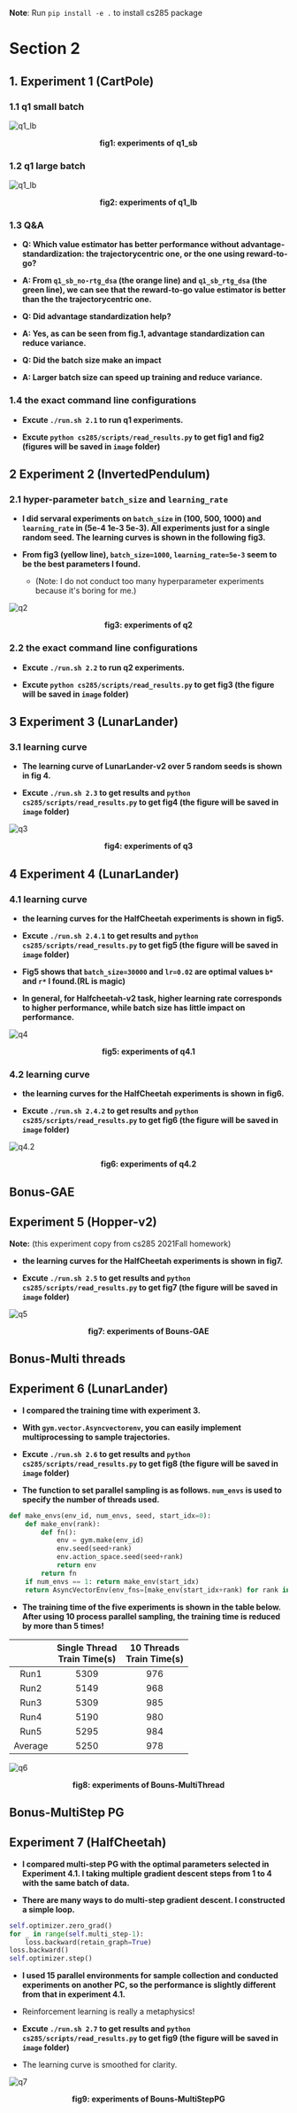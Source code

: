 **Note**: Run `pip install -e .` to install cs285 package


# Section 2
## 1. Experiment 1 (CartPole)


### 1.1 q1 small batch
![q1_lb](image/q1_sb.png)
**<p align="center">fig1: experiments of q1_sb </p>**

### 1.2 q1 large batch
![q1_lb](image/q1_lb.png)
**<p align="center">fig2: experiments of q1_lb </p>**

<!-- #region -->
### 1.3 Q&A

- **Q: Which value estimator has better performance without advantage-standardization: the trajectorycentric one, or the one using reward-to-go?**


- **A: From `q1_sb_no-rtg_dsa` (the orange line) and `q1_sb_rtg_dsa` (the green line), we can see that the reward-to-go value estimator is better than the the trajectorycentric one.**


- **Q: Did advantage standardization help?**


- **A: Yes, as can be seen from fig.1, advantage standardization can reduce variance.**


- **Q: Did the batch size make an impact**


- **A: Larger batch size can speed up training and reduce variance.**
<!-- #endregion -->

<!-- #region -->
### 1.4 the exact command line configurations

- **Excute `./run.sh 2.1` to run q1 experiments.**


- **Excute `python cs285/scripts/read_results.py` to get fig1 and fig2 (figures will be saved in `image` folder)**
<!-- #endregion -->

## 2 Experiment 2 (InvertedPendulum)

### 2.1 hyper-parameter `batch_size` and `learning_rate`

<!-- #region -->
- **I did servaral experiments on `batch_size` in (100, 500, 1000) and  `learning_rate` in (5e-4 1e-3 5e-3). All experiments just for a single random seed. The learning curves is shown in the following fig3.**


- **From fig3 (yellow line), `batch_size=1000`, `learning_rate=5e-3` seem to be the best parameters I found.**

    - (Note: I do not conduct too many hyperparameter experiments because it's boring for me.)


![q2](image/q2.png)
**<p align="center">fig3: experiments of q2</p>**
<!-- #endregion -->

<!-- #region -->
### 2.2 the exact command line configurations

- **Excute `./run.sh 2.2` to run q2 experiments.**


- **Excute `python cs285/scripts/read_results.py` to get fig3 (the figure will be saved in `image` folder)**
<!-- #endregion -->

<!-- #region -->
## 3 Experiment 3 (LunarLander)

### 3.1 learning curve

- **The learning curve of LunarLander-v2 over 5 random seeds is shown in fig 4.**


- **Excute `./run.sh 2.3` to get results and `python cs285/scripts/read_results.py` to get fig4 (the figure will be saved in `image` folder)**
<!-- #endregion -->

![q3](image/q3.png)
**<p align="center">fig4: experiments of q3</p>**

<!-- #region -->
## 4 Experiment 4 (LunarLander)

### 4.1 learning curve

- **the learning curves for the HalfCheetah experiments is shown in fig5.**


- **Excute `./run.sh 2.4.1` to get results and `python cs285/scripts/read_results.py` to get fig5 (the figure will be saved in `image` folder)**


- **Fig5 shows that `batch_size=30000` and `lr=0.02` are optimal values `b*` and `r*` I found.(RL is magic)**


- **In general, for Halfcheetah-v2 task, higher learning rate corresponds to higher performance, while batch size has little impact on performance.**
<!-- #endregion -->

![q4](image/q4_1.png)
**<p align="center">fig5: experiments of q4.1</p>**

<!-- #region -->
### 4.2 learning curve

- **the learning curves for the HalfCheetah experiments is shown in fig6.**


- **Excute `./run.sh 2.4.2` to get results and `python cs285/scripts/read_results.py` to get fig6 (the figure will be saved in `image` folder)**
<!-- #endregion -->

![q4.2](image/q4_2.png)
**<p align="center">fig6: experiments of q4.2</p>**

<!-- #region -->
## Bonus-GAE

## Experiment 5 (Hopper-v2)
**Note:** (this experiment copy from cs285 2021Fall homework)


- **the learning curves for the HalfCheetah experiments is shown in fig7.**


- **Excute `./run.sh 2.5` to get results and `python cs285/scripts/read_results.py` to get fig7 (the figure will be saved in `image` folder)**
<!-- #endregion -->

![q5](image/q5.png)
**<p align="center">fig7: experiments of Bouns-GAE</p>**

<!-- #region -->
## Bonus-Multi threads
## Experiment 6 (LunarLander)
- **I compared the training time with experiment 3.**


- **With `gym.vector.Asyncvectorenv`, you can easily implement multiprocessing to sample trajectories.**


- **Excute `./run.sh 2.6` to get results and `python cs285/scripts/read_results.py` to get fig8 (the figure will be saved in `image` folder)**


- **The function to set parallel sampling is as follows. `num_envs` is used to specify the number of threads used.**


```python
def make_envs(env_id, num_envs, seed, start_idx=0):
    def make_env(rank):
        def fn():
            env = gym.make(env_id)
            env.seed(seed+rank)
            env.action_space.seed(seed+rank)
            return env
        return fn
    if num_envs == 1: return make_env(start_idx)
    return AsyncVectorEnv(env_fns=[make_env(start_idx+rank) for rank in range(num_envs)])
```

- **The training time of the five experiments is shown in the table below. After using 10 process parallel sampling, the training time is reduced by more than 5 times!**

||Single Thread <br> Train Time(s)|10 Threads <br> Train Time(s)|
|:--:|:--:|:--:|
|Run1|5309|976|
|Run2|5149|968|
|Run3|5309|985|
|Run4|5190|980|
|Run5|5295|984|
|Average|5250|978|
<!-- #endregion -->

![q6](image/q6.png)
**<p align="center">fig8: experiments of Bouns-MultiThread</p>**

<!-- #region -->
## Bonus-MultiStep PG
## Experiment 7 (HalfCheetah)

- **I compared multi-step PG with the optimal parameters selected in Experiment 4.1. I taking multiple gradient descent steps from 1 to 4 with the same batch of data.**


- **There are many ways to do multi-step gradient descent. I constructed a simple loop.**


``` python
self.optimizer.zero_grad()
for _ in range(self.multi_step-1):
    loss.backward(retain_graph=True)
loss.backward()
self.optimizer.step()
```

- **I used 15 parallel environments for sample collection and conducted experiments on another PC, so the performance is slightly different from that in experiment 4.1.**


- Reinforcement learning is really a metaphysics!


- **Excute `./run.sh 2.7` to get results and `python cs285/scripts/read_results.py` to get fig9 (the figure will be saved in `image` folder)**


- The learning curve is smoothed for clarity.
<!-- #endregion -->

![q7](image/q7.png)
**<p align="center">fig9: experiments of Bouns-MultiStepPG</p>**
